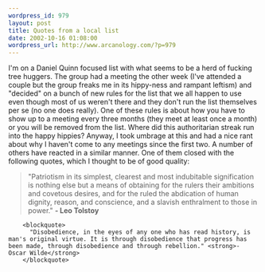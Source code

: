```yaml
--- 
wordpress_id: 979
layout: post
title: Quotes from a local list
date: 2002-10-16 01:08:00
wordpress_url: http://www.arcanology.com/?p=979
---
```

I'm on a Daniel Quinn focused list with what seems to be a herd of fucking tree huggers. The group had a meeting the other week (I've attended a couple but the group freaks me in its hippy-ness and rampant leftism) and "decided" on a bunch of new rules for the list that we all happen to use even though most of us weren't there and they don't run the list themselves per se (no one does really). One of these rules is about how you have to show up to a meeting every three months (they meet at least once a month) or you will be removed from the list. Where did this authoritarian streak run into the happy hippies? Anyway, I took umbrage at this and had a nice rant about why I haven't come to any meetings since the first two. A number of others have reacted in a similar manner. One of them closed with the following quotes, which I thought to be of good quality: <blockquote>
          "Patriotism in its simplest, clearest and most indubitable signification is nothing else but a means of obtaining for the rulers their ambitions and covetous desires, and for the ruled the abdication of human dignity, reason, and conscience, and a slavish enthralment to those in power." <strong>- Leo Tolstoy</strong>
        </blockquote>
        
        <blockquote>
          "Disobedience, in the eyes of any one who has read history, is man's original virtue. It is through disobedience that progress has been made, through disobedience and through rebellion." <strong>- Oscar Wilde</strong>
        </blockquote>